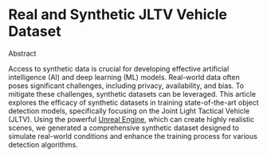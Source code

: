 # Real and Synthetic JLTV Vehicle Dataset
Abstract
	
Access to synthetic data is crucial for developing effective artificial intelligence (AI) and deep learning (ML) models. Real-world data often poses significant challenges, including privacy, availability, and bias. To mitigate these challenges, synthetic datasets can be leveraged. This article explores the efficacy of synthetic datasets in training state-of-the-art object detection models, specifically focusing on the Joint Light Tactical Vehicle (JLTV). Using the powerful [Unreal Engine](https://www.unrealengine.com/), which can create highly realistic scenes, we generated a comprehensive synthetic dataset designed to simulate real-world conditions and enhance the training process for various detection algorithms.
